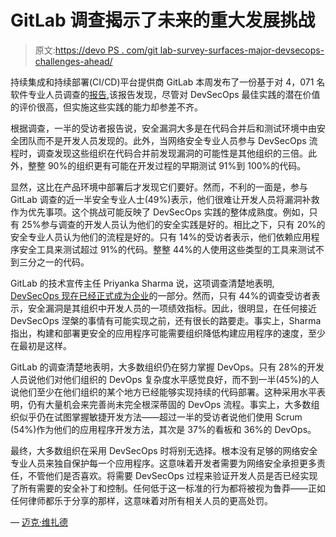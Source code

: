 # GitLab 调查揭示了未来的重大发展挑战

> 原文:[https://devo PS . com/git lab-survey-surfaces-major-devsecops-challenges-ahead/](https://devops.com/gitlab-survey-surfaces-major-devsecops-challenges-ahead/)

持续集成和持续部署(CI/CD)平台提供商 GitLab 本周发布了一份基于对 4，071 名软件专业人员调查的[报告](https://www.globenewswire.com/news-release/2019/07/15/1882780/0/en/Third-Annual-GitLab-Global-Developer-Survey-Reveals-Disconnect-Between-Developer-And-Security-Teams.html),该报告发现，尽管对 DevSecOps 最佳实践的潜在价值的评价很高，但实施这些实践的能力却参差不齐。

根据调查，一半的受访者报告说，安全漏洞大多是在代码合并后和测试环境中由安全团队而不是开发人员发现的。此外，当网络安全专业人员参与 DevSecOps 流程时，调查发现这些组织在代码合并前发现漏洞的可能性是其他组织的三倍。此外，整整 90%的组织更有可能在开发过程的早期测试 91%到 100%的代码。

显然，这比在产品环境中部署后才发现它们要好。然而，不利的一面是，参与 GitLab 调查的近一半安全专业人士(49%)表示，他们很难让开发人员将漏洞补救作为优先事项。这个挑战可能反映了 DevSecOps 实践的整体成熟度。例如，只有 25%参与调查的开发人员认为他们的安全实践是好的。相比之下，只有 20%的安全专业人员认为他们的流程是好的。只有 14%的受访者表示，他们依赖应用程序安全工具来测试超过 91%的代码。整整 44%的人使用这些类型的工具来测试不到三分之一的代码。

GitLab 的技术宣传主任 Priyanka Sharma 说，这项调查清楚地表明, [DevSecOps 现在已经正式成为企业](https://devops.com/devops-and-security-the-path-to-devsecops/)的一部分。然而，只有 44%的调查受访者表示，安全漏洞是其组织中开发人员的一项绩效指标。因此，很明显，在任何接近 DevSecOps 涅槃的事情有可能实现之前，还有很长的路要走。事实上，Sharma 指出，构建和部署更安全的应用程序可能需要组织降低构建应用程序的速度，至少在最初是这样。

GitLab 的调查清楚地表明，大多数组织仍在努力掌握 DevOps。只有 28%的开发人员说他们对他们组织的 DevOps 复杂度水平感觉良好，而不到一半(45%)的人说他们至少在他们组织的某个地方已经能够实现持续的代码部署。这种采用水平表明，仍有大量机会来完善尚未完全根深蒂固的 DevOps 流程。事实上，大多数组织似乎仍在试图掌握敏捷开发方法——超过一半的受访者说他们使用 Scrum (54%)作为他们的应用程序开发方法，其次是 37%的看板和 36%的 DevOps。

最终，大多数组织在采用 DevSecOps 时将别无选择。根本没有足够的网络安全专业人员来独自保护每一个应用程序。这意味着开发者需要为网络安全承担更多责任，不管他们是否喜欢。将需要 DevSecOps 过程来验证开发人员是否已经实现了所有需要的安全补丁和控制。任何低于这一标准的行为都将被视为鲁莽——正如任何律师都乐于分享的那样，这意味着对所有相关人员的更高处罚。

— [迈克·维扎德](https://devops.com/author/mike-vizard/)